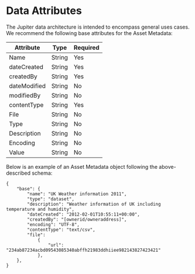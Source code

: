 # Data Attributes
The Jupiter data architecture is intended to encompass general uses cases. We recommend the following base attributes for the Asset Metadata:


|Attribute| Type| Required|
| -------|-----|-----|
|Name|	String|	Yes|
|dateCreated|	String|	Yes|
|createdBy|	String|	Yes|
|dateModified|	String|	No|
|modifiedBy|	String|	No|
|contentType|	String|	Yes|
|File|	String|	No|
|Type|	String|	No|
|Description|	String|	No|
|Encoding|	String|	No|
|Value|	String|	No|

Below is an example of an Asset Metadata object following the above-described schema:

```
{
    "base": {
        "name": "UK Weather information 2011",
        "type": "dataset",
        "description": "Weather information of UK including temperature and humidity",
        "dateCreated": "2012-02-01T10:55:11+00:00",
        "createdBy": "[ownerid/owneraddress]",
        "encoding": "UTF-8",
        "contentType": "text/csv",
        "file":
            {
                "url": "234ab87234acbd09543085340abffh21983ddhiiee982143827423421"
            }, 
    }, 
}
```
